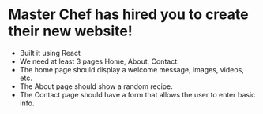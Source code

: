# Master Chef has hired you to create their new website!

- Built it using React
- We need at least 3 pages Home, About, Contact.
- The home page should display a welcome message, images, videos, etc.
- The About page should show a random recipe.
- The Contact page should have a form that allows the user to enter basic info.
